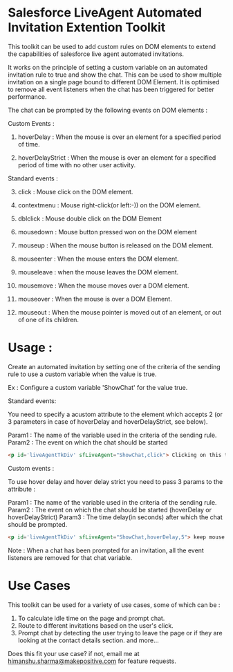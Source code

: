 # Salesforce LiveAgent Automated Invitation Extention Toolkit

This toolkit can be used to add custom rules on DOM elements to extend the capabilities of salesforce live agent automated invitations. 

It works on the principle of setting a custom variable on an automated invitation rule to true and show the chat. This can be used to show multiple invitation on a single page bound to different DOM Element. It is optimised to remove all event listeners when the chat has been triggered for better performance.

The chat can be prompted by the following events on DOM elements : 

Custom Events : 

  1. hoverDelay : When the mouse is over an element for a specified period of time. 
  
  2. hoverDelayStrict : When the mouse is over an element for a specified period of time with no other user activity. 
  
Standard events : 
  
  3. click : Mouse click on the DOM element.
  
  4. contextmenu : Mouse right-click(or left:-)) on the DOM element.
  
  5. dblclick : Mouse double click on the DOM Element
  
  6. mousedown : Mouse button pressed won on the DOM element
  
  7. mouseup : When the mouse button is released on the DOM element.
  
  8. mouseenter : When the mouse enters the DOM element.
  
  9. mouseleave : when the mouse leaves the DOM element.
  
  10. mousemove : When the mouse moves over a DOM element. 
  
  11. mouseover : When the mouse is over a DOM Element.
  
  12. mouseout : When the mouse pointer is moved out of an element, or out of one of its children.
  
# Usage : 

Create an automated invitation by setting one of the criteria of the sending rule to use a custom variable when the value is true. 

Ex : Configure a custom variable 'ShowChat' for the value true. 

Standard events: 

You need to specify a acustom attribute to the element which accepts 2 (or 3 parameters in case of hoverDelay and hoverDelayStrict, see below). 

Param1 : The name of the variable used in the criteria of the sending rule. 
Param2 : The event on which the chat should be started

```html
<p id='liveAgentTkDiv' sfLiveAgent="ShowChat,click"> Clicking on this text would prompt live agent chat</p>
```
Custom events : 

To use hover delay and hover delay strict you need to pass 3 params to the attribute : 

Param1 : The name of the variable used in the criteria of the sending rule. 
Param2 : The event on which the chat should be started (hoverDelay or hoverDelayStrict)
Param3 : The time delay(in seconds) after which the chat should be prompted.

```html
<p id='liveAgentTkDiv' sfLiveAgent="ShowChat,hoverDelay,5"> keep mouse on this text for 5 seconds would prompt live agent chat</p>
```

Note : When a chat has been prompted for an invitation, all the event listeners are removed for that chat variable.

# Use Cases

This toolkit can be used for a variety of use cases, some of which can be : 

1. To calculate idle time on the page and prompt chat. 
2. Route to different invitations based on the user's click. 
3. Prompt chat by detecting the user trying to leave the page or if they are looking at the contact details section.
and more...

Does this fit your use case? if not, email me at himanshu.sharma@makepositive.com for feature requests.

